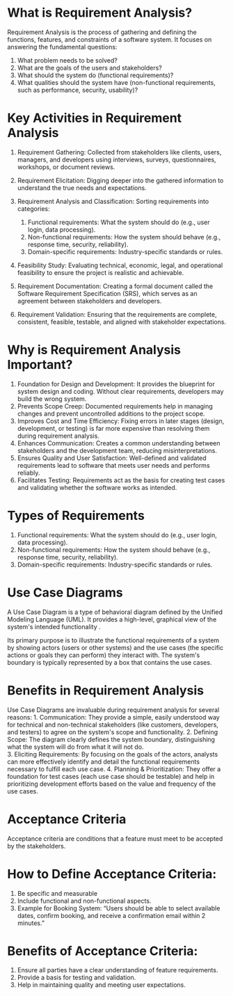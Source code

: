 # What is Requirement Analysis?
Requirement Analysis is the process of gathering and defining the functions, features, and constraints of a software system. It focuses on answering the fundamental questions:
1. What problem needs to be solved?
2. What are the goals of the users and stakeholders?
3. What should the system do (functional requirements)?
4. What qualities should the system have (non-functional requirements, such as performance, security, usability)?

# Key Activities in Requirement Analysis
1. Requirement Gathering:
Collected from stakeholders like clients, users, managers, and developers using interviews, surveys, questionnaires, workshops, or document reviews.

2. Requirement Elicitation:
Digging deeper into the gathered information to understand the true needs and expectations.

3. Requirement Analysis and Classification:
Sorting requirements into categories:

    1. Functional requirements: What the system should do (e.g., user login, data processing).
    2. Non-functional requirements: How the system should behave (e.g., response time, security, reliability).
    3. Domain-specific requirements: Industry-specific standards or rules.

4. Feasibility Study:
Evaluating technical, economic, legal, and operational feasibility to ensure the project is realistic and achievable.

5. Requirement Documentation:
Creating a formal document called the Software Requirement Specification (SRS), which serves as an agreement between stakeholders and developers.

6. Requirement Validation:
Ensuring that the requirements are complete, consistent, feasible, testable, and aligned with stakeholder expectations.

# Why is Requirement Analysis Important?
1. Foundation for Design and Development: It provides the blueprint for system design and coding. Without clear requirements, developers may build the wrong system.
2. Prevents Scope Creep: Documented requirements help in managing changes and prevent uncontrolled additions to the project scope.
3. Improves Cost and Time Efficiency: Fixing errors in later stages (design, development, or testing) is far more expensive than resolving them during requirement analysis.
4. Enhances Communication: Creates a common understanding between stakeholders and the development team, reducing misinterpretations.
5. Ensures Quality and User Satisfaction: Well-defined and validated requirements lead to software that meets user needs and performs reliably.
6. Facilitates Testing: Requirements act as the basis for creating test cases and validating whether the software works as intended.

# Types of Requirements
1. Functional requirements: What the system should do (e.g., user login, data processing).
2. Non-functional requirements: How the system should behave (e.g., response time, security, reliability).
3. Domain-specific requirements: Industry-specific standards or rules.

# Use Case Diagrams
A Use Case Diagram is a type of behavioral diagram defined by the Unified Modeling Language (UML). It provides a high-level, graphical view of the system's intended functionality .

Its primary purpose is to illustrate the functional requirements of a system by showing actors (users or other systems) and the use cases (the specific actions or goals they can perform) they interact with. The system's boundary is typically represented by a box that contains the use cases.

# Benefits in Requirement Analysis
Use Case Diagrams are invaluable during requirement analysis for several reasons:
    1. Communication: They provide a simple, easily understood way for technical and non-technical stakeholders (like customers, developers, and testers) to agree on the system's scope and functionality.
    2. Defining Scope: The diagram clearly defines the system boundary, distinguishing what the system will do from what it will not do.\
    3. Eliciting Requirements: By focusing on the goals of the actors, analysts can more effectively identify and detail the functional requirements necessary to fulfill each use case.
    4. Planning & Prioritization: They offer a foundation for test cases (each use case should be testable) and help in prioritizing development efforts based on the value and frequency of the use cases.

# Acceptance Criteria
Acceptance criteria are conditions that a feature must meet to be accepted by the stakeholders.

# How to Define Acceptance Criteria:
1. Be specific and measurable
2. Include functional and non-functional aspects.
3. Example for Booking System: “Users should be able to select available dates, confirm booking, and receive a confirmation email within 2 minutes.”

# Benefits of Acceptance Criteria:
1. Ensure all parties have a clear understanding of feature requirements.
2. Provide a basis for testing and validation.
3. Help in maintaining quality and meeting user expectations.
